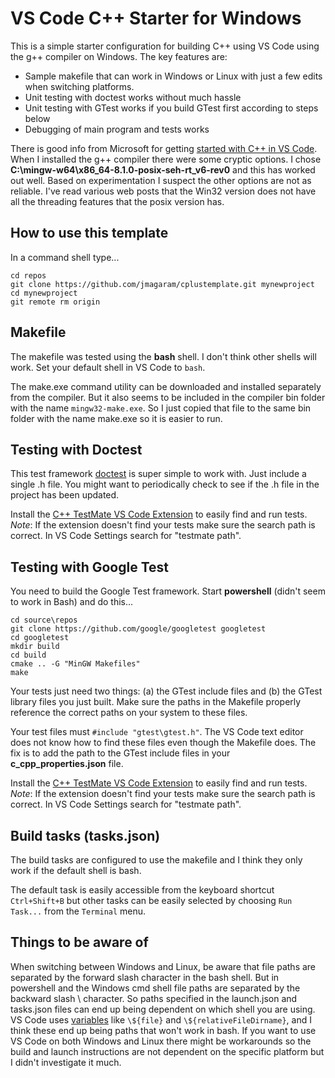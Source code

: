 # VS Code C++ Starter for Windows

This is a simple starter configuration for building C++ using VS Code using the g++ compiler on Windows. The key features are:

- Sample makefile that can work in Windows or Linux with just a few edits when switching platforms.
- Unit testing with doctest works without much hassle
- Unit testing with GTest works if you build GTest first according to steps below
- Debugging of main program and tests works

There is good info from Microsoft for getting [started with C++ in VS Code](https://code.visualstudio.com/docs/cpp/config-mingw). When I installed the g++ compiler there were some cryptic options. I chose **C:\mingw-w64\x86_64-8.1.0-posix-seh-rt_v6-rev0** and this has worked out well. Based on experimentation I suspect the other options are not as reliable. I've read various web posts that the Win32 version does not have all the threading features that the posix version has.

## How to use this template

In a command shell type...

    cd repos
    git clone https://github.com/jmagaram/cplustemplate.git mynewproject
    cd mynewproject
    git remote rm origin

## Makefile

The makefile was tested using the **bash** shell. I don't think other shells will work. Set your default shell in VS Code to `bash`.

The make.exe command utility can be downloaded and installed separately from the compiler. But it also seems to be included in the compiler bin folder with the name `mingw32-make.exe`. So I just copied that file to the same bin folder with the name make.exe so it is easier to run.

## Testing with Doctest

This test framework [doctest](https://github.com/onqtam/doctest/blob/master/doc/markdown/readme.md#reference) is super simple to work with. Just include a single .h file. You might want to periodically check to see if the .h file in the project has been updated.

Install the [C++ TestMate VS Code Extension](https://marketplace.visualstudio.com/items?itemName=matepek.vscode-catch2-test-adapter) to easily find and run tests. _Note_: If the extension doesn't find your tests make sure the search path is correct. In VS Code Settings search for "testmate path".

## Testing with Google Test

You need to build the Google Test framework. Start **powershell** (didn't seem to work in Bash) and do this...

    cd source\repos
    git clone https://github.com/google/googletest googletest
    cd googletest
    mkdir build
    cd build
    cmake .. -G "MinGW Makefiles"
    make

Your tests just need two things: (a) the GTest include files and (b) the GTest library files you just built. Make sure the paths in the Makefile properly reference the correct paths on your system to these files.

Your test files must `#include "gtest\gtest.h"`. The VS Code text editor does not know how to find these files even though the Makefile does. The fix is to add the path to the GTest include files in your **c_cpp_properties.json** file.

Install the [C++ TestMate VS Code Extension](https://marketplace.visualstudio.com/items?itemName=matepek.vscode-catch2-test-adapter) to easily find and run tests. _Note_: If the extension doesn't find your tests make sure the search path is correct. In VS Code Settings search for "testmate path".

## Build tasks (tasks.json)

The build tasks are configured to use the makefile and I think they only work if the default shell is bash.

The default task is easily accessible from the keyboard shortcut `Ctrl+Shift+B` but other tasks can be easily selected by choosing `Run Task...` from the `Terminal` menu.

## Things to be aware of

When switching between Windows and Linux, be aware that file paths are separated by the forward slash character in the bash shell. But in powershell and the Windows cmd shell file paths are separated by the backward slash \\ character. So paths specified in the launch.json and tasks.json files can end up being dependent on which shell you are using. VS Code uses [variables](https://code.visualstudio.com/docs/editor/variables-reference) like `\${file}` and `\${relativeFileDirname}`, and I think these end up being paths that won't work in bash. If you want to use VS Code on both Windows and Linux there might be workarounds so the build and launch instructions are not dependent on the specific platform but I didn't investigate it much.
